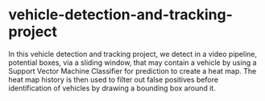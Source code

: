 # vehicle-detection-and-tracking-project
In this vehicle detection and tracking project, we detect in a video pipeline, potential boxes, via a sliding window, that may contain a vehicle by using a Support Vector Machine Classifier for prediction to create a heat map. The heat map history is then used to filter out false positives before identification of vehicles by drawing a bounding box around it.
